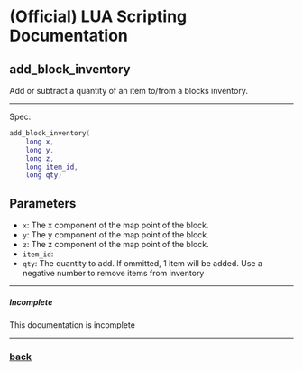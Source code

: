 
# (Official) LUA Scripting Documentation

## add_block_inventory

Add or subtract a quantity of an item to/from a blocks inventory.

___

Spec:

```lua
add_block_inventory(
	long x,
	long y,
	long z,
	long item_id,
	long qty)
```

## Parameters

- `x`: The x component of the map point of the block.
- `y`: The y component of the map point of the block.
- `z`: The z component of the map point of the block.
- `item_id`: 
- `qty`: The quantity to add. If ommitted, 1 item will be added. Use a negative number to remove items from inventory

___

##### Incomplete

This documentation is incomplete

___

### [back](../inventory)
